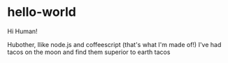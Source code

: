 # hello-world 

Hi Human!

Hubother, Ilike node.js and coffeescript (that's what I'm made of!)
I've had tacos on the moon and find them superior to earth tacos 
